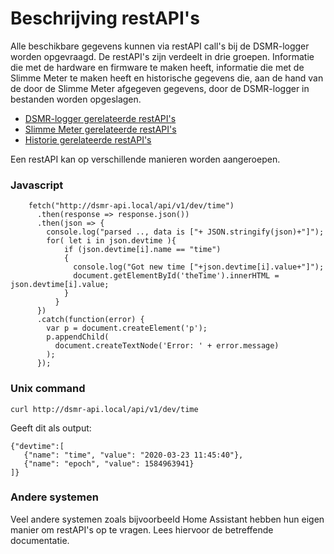 # Beschrijving restAPI's

Alle beschikbare gegevens kunnen via restAPI call's bij de DSMR-logger worden opgevraagd. De restAPI's zijn verdeelt in drie groepen. Informatie die met de hardware en firmware te maken heeft, informatie die met de Slimme Meter te maken heeft en historische gegevens die, aan de hand van de door de Slimme Meter afgegeven gegevens, door de DSMR-logger in bestanden worden opgeslagen.

* [DSMR-logger gerelateerde restAPI's](dsmr-logger-gerelateerde-restapis.md)
* [Slimme Meter gerelateerde restAPI's](slimme-meter-gerelateerde-restapis.md)
* [Historie gerelateerde restAPI's](historische-gegevens-gerelateerde-restapis.md)

Een restAPI kan op verschillende manieren worden aangeroepen.

### Javascript

```text
    fetch("http://dsmr-api.local/api/v1/dev/time")
      .then(response => response.json())
      .then(json => {
        console.log("parsed .., data is ["+ JSON.stringify(json)+"]");
        for( let i in json.devtime ){
            if (json.devtime[i].name == "time")
            {
              console.log("Got new time ["+json.devtime[i].value+"]");
              document.getElementById('theTime').innerHTML = json.devtime[i].value;
            }
          }
      })
      .catch(function(error) {
        var p = document.createElement('p');
        p.appendChild(
          document.createTextNode('Error: ' + error.message)
        );
      });     

```



### Unix command

```text
curl http://dsmr-api.local/api/v1/dev/time
```

Geeft dit als output:

```text
{"devtime":[
   {"name": "time", "value": "2020-03-23 11:45:40"},
   {"name": "epoch", "value": 1584963941}
]}
```



### Andere systemen

Veel andere systemen zoals bijvoorbeeld Home Assistant hebben hun eigen manier om restAPI's op te vragen. Lees hiervoor de betreffende documentatie.

